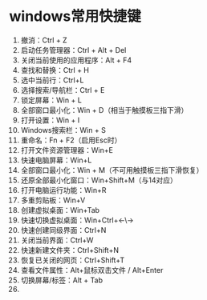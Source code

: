 # windows常用快捷键

1. 撤消：Ctrl + Z
2. 启动任务管理器：Ctrl + Alt + Del
3. 关闭当前使用的应用程序：Alt + F4
4. 查找和替换：Ctrl + H
5. 选中当前行：Ctrl+L
6. 选择搜索/导航栏：Ctrl + E
7. 锁定屏幕：Win + L
8. 全部窗口最小化：Win + D（相当于触摸板三指下滑）
9. 打开设置：Win + I
10. Windows搜索栏：Win + S
11. 重命名：Fn + F2（启用Esc时）
12. 打开文件资源管理器：Win+E
13. 快速电脑屏幕：Win+L
14. 全部窗口最小化：Win + M（不可用触摸板三指下滑恢复）
15. 还原全部最小化窗口：Win+Shift+M（与14对应）
16. 打开电脑运行功能：Win+R
17. 多重剪贴板：Win+V
18. 创建虚拟桌面：Win+Tab
19. 快速切换虚拟桌面：Win+Ctrl+←\→
20. 快速创建同级界面：Ctrl+N
21. 关闭当前界面：Ctrl+W
22. 快速新建文件夹：Ctrl+Shift+N
23. 恢复已关闭的网页：Ctrl+Shift+T
24. 查看文件属性：Alt+鼠标双击文件  /  Alt+Enter
25. 切换屏幕/标签：Alt + Tab
26. 
